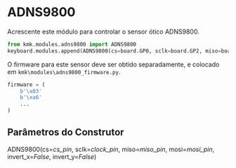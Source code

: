 # ADNS9800

Acrescente este módulo para controlar o sensor ótico ADNS9800.


```python
from kmk.modules.adns9800 import ADNS9800
keyboard.modules.append(ADNS9800(cs=board.GP0, sclk=board.GP2, miso=board.GP4, mosi=board.GP3, invert_y=True))
```

O firmware para este sensor deve ser obtido separadamente, e colocado em
`kmk\modules\adns9800_firmware.py`.

```python
firmware = (
    b'\x03'
    b'\xa6'
    ...
)
```

## Parâmetros do Construtor

ADNS9800(cs=*cs_pin*, sclk=*clock_pin*, miso=*miso_pin*, mosi=*mosi_pin*, invert_x=*False*, invert_y=*False*)
